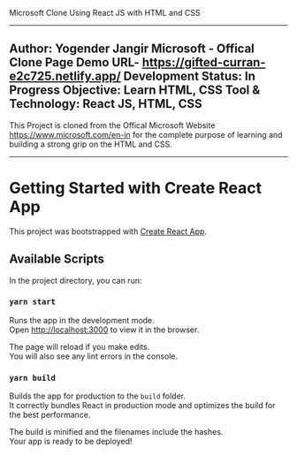 Microsoft Clone Using React JS with HTML and CSS

---------------------------------------------------------------------------------------
Author: Yogender Jangir
Microsoft - Offical Clone Page
Demo URL- https://gifted-curran-e2c725.netlify.app/
Development Status: In Progress
Objective: Learn HTML, CSS
Tool & Technology: React JS, HTML, CSS
----------------------------------------------------------------------------------------

This Project is cloned from the Offical Microsoft Website https://www.microsoft.com/en-in
for the complete purpose of learning and building a strong grip on the HTML and CSS.

------------------------------------------------------------------------------------------

# Getting Started with Create React App

This project was bootstrapped with [Create React App](https://github.com/facebook/create-react-app).

## Available Scripts

In the project directory, you can run:

### `yarn start`

Runs the app in the development mode.\
Open [http://localhost:3000](http://localhost:3000) to view it in the browser.

The page will reload if you make edits.\
You will also see any lint errors in the console.

### `yarn build`

Builds the app for production to the `build` folder.\
It correctly bundles React in production mode and optimizes the build for the best performance.

The build is minified and the filenames include the hashes.\
Your app is ready to be deployed!

